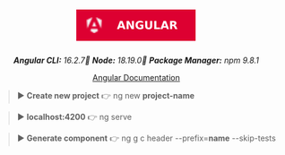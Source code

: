 <div align="center">

# ![Angular](ng.svg)

_**Angular CLI:** 16.2.7🔺 **Node:** 18.19.0🔺 **Package Manager:** npm 9.8.1_

[Angular Documentation](https://angular.io/guide/cheatsheet)

</div>

> ▶ **Create new project** 👉 ng new **project-name**

> ▶ **localhost:4200** 👉 ng serve

> ▶ **Generate component** 👉 ng g c header --prefix=**name** --skip-tests
